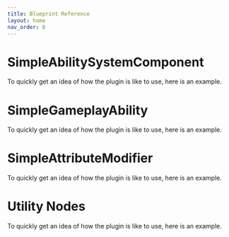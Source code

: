 ```yaml
---
title: Blueprint Reference
layout: home
nav_order: 8
---
```


# SimpleAbilitySystemComponent

To quickly get an idea of how the plugin is like to use, here is an example. 

# SimpleGameplayAbility

To quickly get an idea of how the plugin is like to use, here is an example. 

# SimpleAttributeModifier

To quickly get an idea of how the plugin is like to use, here is an example. 

# Utility Nodes

To quickly get an idea of how the plugin is like to use, here is an example. 